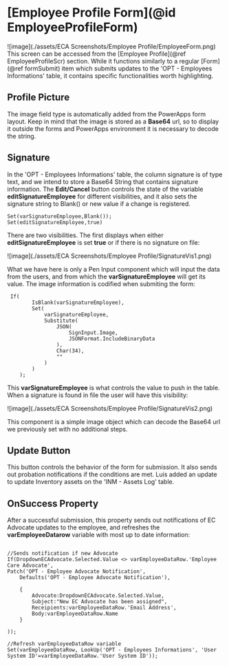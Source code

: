 # [Employee Profile Form](@id EmployeeProfileForm)
![image](./assets/ECA Screenshots/Employee Profile/EmployeeForm.png)
This screen can be accessed from the [Employee Profile](@ref EmployeeProfileScr) section. While it functions similarly to a regular [Form](@ref formSubmit) item which submits updates to the 'OPT - Employees Informations' table, it contains specific functionalities worth highlighting. 

## Profile Picture 
The image field type is automatically added from the PowerApps form layout. Keep in mind that the image is stored as a **Base64** url, so to display it outside the forms and PowerApps environment it is necessary to decode the string. 

## Signature
In the 'OPT - Employees Informations' table, the column signature is of type text, and we intend to store a Base64 String that contains signature information. The **Edit/Cancel** button controls the state of the variable **editSignatureEmployee** for different visibilities, and it also sets the signature string to Blank() or new value if a change is registered.
 
```
Set(varSignatureEmployee,Blank());
Set(editSignatureEmployee,true)
```
 
There are two visibilities. The first displays when either **editSignatureEmployee** is set **true** or if there is no signature on file: 

![image](./assets/ECA Screenshots/Employee Profile/SignatureVis1.png)

What we have here is only a Pen Input component which will input the data from the users, and from which the **varSignatureEmployee** will get its value. The image information is codified when submiting the form: 

```
 If(
        IsBlank(varSignatureEmployee),
        Set(
            varSignatureEmployee,
            Substitute(
                JSON(
                    SignInput.Image,
                    JSONFormat.IncludeBinaryData
                ),
                Char(34),
                ""
            )
        )
    );
```
This **varSignatureEmployee** is what controls the value to push in the table. When a signature is found in file the user will have this visibility: 

![image](./assets/ECA Screenshots/Employee Profile/SignatureVis2.png)

This component is a simple image object which can decode the Base64 url we previously set with no additional steps. 

## Update Button 
This button controls the behavior of the form for submission. It also sends out probation notifications if the conditions are met. Luis added an update to update Inventory assets on the 'INM - Assets Log' table. 



## OnSuccess Property
After a successful submission, this property sends out notifications of EC Advocate updates to the employee, and refreshes the **varEmployeeDatarow** variable with most up to date information: 

```

//Sends notification if new Advocate
If(DropdownECAdvocate.Selected.Value <> varEmployeeDataRow.'Employee Care Advocate',
Patch('OPT - Employee Advocate Notification',
    Defaults('OPT - Employee Advocate Notification'),

    {   
        Advocate:DropdownECAdvocate.Selected.Value,
        Subject:"New EC Advocate has been assigned",
        Receipients:varEmployeeDataRow.'Email Address',
        Body:varEmployeeDataRow.Name
    }

));

//Refresh varEmployeeDataRow variable
Set(varEmployeeDataRow, LookUp('OPT - Employees Informations', 'User System ID'=varEmployeeDataRow.'User System ID'));
```

